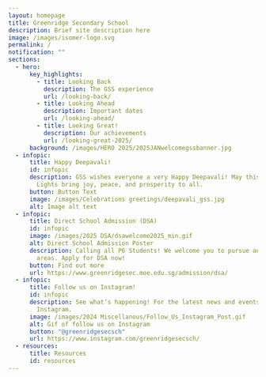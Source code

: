 ```yaml
---
layout: homepage
title: Greenridge Secondary School
description: Brief site description here
image: /images/isomer-logo.svg
permalink: /
notification: ""
sections:
  - hero:
      key_highlights:
        - title: Looking Back
          description: The GSS experience
          url: /looking-back/
        - title: Looking Ahead
          description: Important dates
          url: /looking-ahead/
        - title: Looking Great!
          description: Our achievements
          url: /looking-great-2025/
      background: /images/HERO 2025/2025JANwelcomegssbanner.jpg
  - infopic:
      title: Happy Deepavali!
      id: infopic
      description: GSS wishes everyone a very Happy Deepavali! May this Festival of
        Lights bring joy, peace, and prosperity to all.
      button: Button Text
      image: /images/Celebrations greetings/deepavali_gss.jpg
      alt: Image alt text
  - infopic:
      title: Direct School Admission (DSA)
      id: infopic
      image: /images/2025 DSA/dsawelcome2025_min.gif
      alt: Direct School Admission Poster
      description: Calling all P6 Students! We welcome you to pursue any of our talent
        areas. Apply for DSA now!
      button: Find out more
      url: https://www.greenridgesec.moe.edu.sg/admission/dsa/
  - infopic:
      title: Follow us on Instagram!
      id: infopic
      description: See what’s happening! For the latest news and events, follow us on
        Instagram.
      image: /images/2024 Miscellanous/Follow_Us_Instagram_Post.gif
      alt: Gif of follow us on Instagram
      button: "@greenridgesecsch"
      url: https://www.instagram.com/greenridgesecsch/
  - resources:
      title: Resources
      id: resources
---
```

